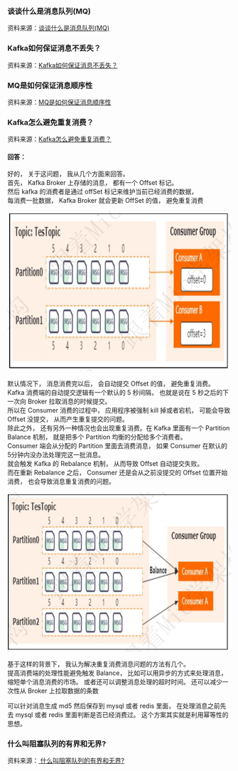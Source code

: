 
### 谈谈什么是消息队列(MQ)

资料来源：[谈谈什么是消息队列(MQ)](https://www.toutiao.com/video/7031099634365760036/)

### Kafka如何保证消息不丢失？

资料来源：[Kafka如何保证消息不丢失？](https://www.toutiao.com/video/7083432523916640799/?from_scene=all)


### MQ是如何保证消息顺序性

资料来源：[MQ是如何保证消息顺序性](https://www.toutiao.com/video/7106388748878905870/)

### Kafka怎么避免重复消费？

资料来源：[Kafka怎么避免重复消费？](https://www.toutiao.com/video/7099638175949128222/?from_scene=all)

#### 回答：

好的， 关于这问题， 我从几个方面来回答。<br/>
首先， Kafka Broker 上存储的消息， 都有一个 Offset 标记。<br/>
然后 kafka 的消费者是通过 offSet 标记来维护当前已经消费的数据，<br/>
每消费一批数据， Kafka Broker 就会更新 OffSet 的值， 避免重复消费<br/>

![image-20221005212051132](img/image-20221005212051132.png ':size=50%')

默认情况下， 消息消费完以后， 会自动提交 Offset 的值， 避免重复消费。<br/>
Kafka 消费端的自动提交逻辑有一个默认的 5 秒间隔， 也就是说在 5 秒之后的下一次向 Broker 拉取消息的时候提交。<br/>
所以在 Consumer 消费的过程中， 应用程序被强制 kill 掉或者宕机， 可能会导致Offset 没提交， 从而产生重复提交的问题。<br/>
除此之外， 还有另外一种情况也会出现重复消费。在 Kafka 里面有一个 Partition Balance 机制， 就是把多个 Partition 均衡的分配给多个消费者。<br/>
Consumer 端会从分配的 Partition 里面去消费消息， 如果 Consumer 在默认的 5分钟内没办法处理完这一批消息。<br/>
就会触发 Kafka 的 Rebalance 机制， 从而导致 Offset 自动提交失败。<br/>
而在重新 Rebalance 之后， Consumer 还是会从之前没提交的 Offset 位置开始消费， 也会导致消息重复消费的问题。<br/>

![image-20221005212250193](img/image-20221005212250193.png ':size=50%')

基于这样的背景下， 我认为解决重复消费消息问题的方法有几个。<br/>
提高消费端的处理性能避免触发 Balance， 比如可以用异步的方式来处理消息，<br/>
缩短单个消息消费的市场。 或者还可以调整消息处理的超时时间。 还可以减少一次性从 Broker 上拉取数据的条数  <br/>

可以针对消息生成 md5 然后保存到 mysql 或者 redis 里面， 在处理消息之前先去 mysql 或者 redis 里面判断是否已经消费过。 这个方案其实就是利用幂等性的思想。<br/>


###  什么叫阻塞队列的有界和无界?

资料来源：[ 什么叫阻塞队列的有界和无界?](https://www.toutiao.com/video/7075638697248424461/?from_scene=all)
